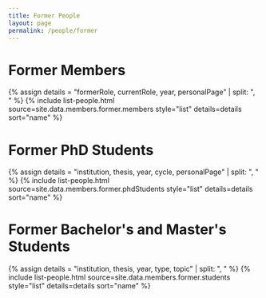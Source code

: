 ```yaml
---
title: Former People
layout: page
permalink: /people/former
---
```


<!---
<h1>Former Heads of Unit</h1>
{% assign details = "formerRole, currentRole, year, personalPage" | split: ", " %}
{% include list-people.html source=site.data.members.former.head style="list" details=details sort="name" %}
-->
<h1>Former Members</h1>
{% assign details = "formerRole, currentRole, year, personalPage" | split: ", " %}
{% include list-people.html source=site.data.members.former.members style="list" details=details sort="name" %}

<h1>Former PhD Students</h1>
{% assign details = "institution, thesis, year, cycle, personalPage" | split: ", " %}
{% include list-people.html source=site.data.members.former.phdStudents style="list" details=details sort="name" %}

<h1>Former Bachelor's and Master's Students</h1>
{% assign details = "institution, thesis, year, type, topic" | split: ", " %}
{% include list-people.html source=site.data.members.former.students style="list" details=details sort="name" %}